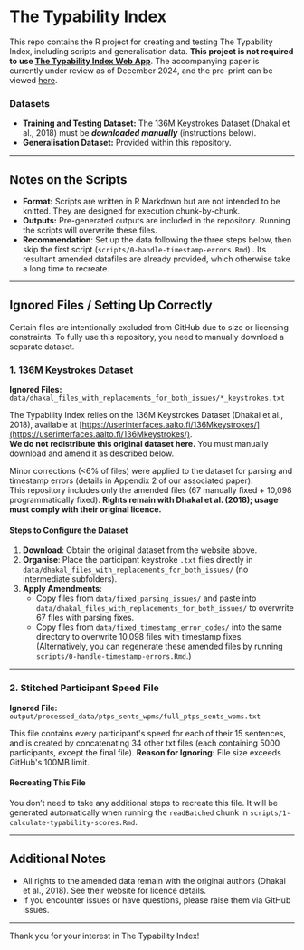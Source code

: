 
# The Typability Index

This repo contains the R project for creating and testing The Typability Index, including scripts and generalisation data. **This project is not required to use [The Typability Index Web App](https://emily-a-williams.shinyapps.io/the-typability-index-web-app/)**. The accompanying paper is currently under review as of December 2024, and the pre-print can be viewed [here](https://osf.io/preprints/psyarxiv/qxuv5).

### Datasets
- **Training and Testing Dataset:** The 136M Keystrokes Dataset (Dhakal et al., 2018) must be ***downloaded manually*** (instructions below).
- **Generalisation Dataset:** Provided within this repository.

---

## Notes on the Scripts

- **Format:** Scripts are written in R Markdown but are not intended to be knitted. They are designed for execution chunk-by-chunk.
- **Outputs:** Pre-generated outputs are included in the repository. Running the scripts will overwrite these files.
- **Recommendation**: Set up the data following the three steps below, then skip the first script (`scripts/0-handle-timestamp-errors.Rmd`) . Its resultant amended datafiles are already provided, which otherwise take a long time to recreate.

---

## Ignored Files / Setting Up Correctly

Certain files are intentionally excluded from GitHub due to size or licensing constraints. To fully use this repository, you need to manually download a separate dataset. 

### 1. 136M Keystrokes Dataset

**Ignored Files:**  
`data/dhakal_files_with_replacements_for_both_issues/*_keystrokes.txt`

The Typability Index relies on the 136M Keystrokes Dataset (Dhakal et al., 2018), available at [https://userinterfaces.aalto.fi/136Mkeystrokes/](https://userinterfaces.aalto.fi/136Mkeystrokes/).  
**We do not redistribute this original dataset here.** You must manually download and amend it as described below.

Minor corrections (<6% of files) were applied to the dataset for parsing and timestamp errors (details in Appendix 2 of our associated paper).  
This repository includes only the amended files (67 manually fixed + 10,098 programmatically fixed). **Rights remain with Dhakal et al. (2018); usage must comply with their original licence.**

#### Steps to Configure the Dataset
1. **Download**: Obtain the original dataset from the website above.
2. **Organise**: Place the participant keystroke `.txt` files directly in `data/dhakal_files_with_replacements_for_both_issues/` (no intermediate subfolders).
3. **Apply Amendments**:
   - Copy files from `data/fixed_parsing_issues/` and paste into `data/dhakal_files_with_replacements_for_both_issues/` to overwrite 67 files with parsing fixes.
   - Copy files from `data/fixed_timestamp_error_codes/` into the same directory to overwrite 10,098 files with timestamp fixes. (Alternatively, you can regenerate these amended files by running `scripts/0-handle-timestamp-errors.Rmd`.)

---

### 2. Stitched Participant Speed File

**Ignored File:**  
`output/processed_data/ptps_sents_wpms/full_ptps_sents_wpms.txt`

This file contains every participant's speed for each of their 15 sentences, and is created by concatenating 34 other txt files (each containing 5000 participants, except the final file). 
**Reason for Ignoring:** File size exceeds GitHub's 100MB limit.

#### Recreating This File
You don’t need to take any additional steps to recreate this file. It will be generated automatically when running the `readBatched` chunk in `scripts/1-calculate-typability-scores.Rmd`.

---

## Additional Notes
- All rights to the amended data remain with the original authors (Dhakal et al., 2018). See their website for licence details.
- If you encounter issues or have questions, please raise them via GitHub Issues.

---

Thank you for your interest in The Typability Index!
